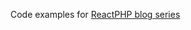 Code examples for [ReactPHP blog series](http://seregazhuk.github.io/2017/06/06/phpreact-event-loop/)